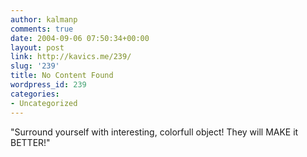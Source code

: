```yaml
---
author: kalmanp
comments: true
date: 2004-09-06 07:50:34+00:00
layout: post
link: http://kavics.me/239/
slug: '239'
title: No Content Found
wordpress_id: 239
categories:
- Uncategorized
---
```


"Surround yourself with interesting, colorfull object! They will MAKE it BETTER!"
